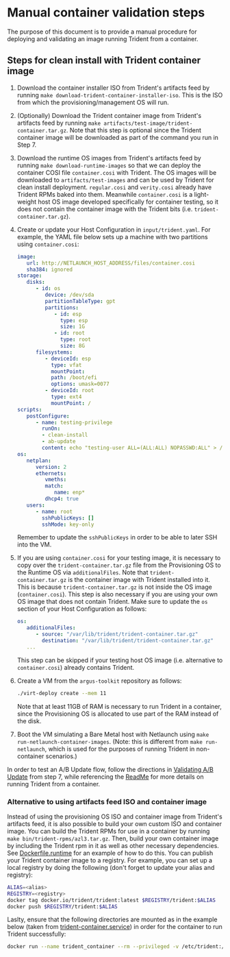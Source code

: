 # Manual container validation steps

The purpose of this document is to provide a manual procedure for deploying and
validating an image running Trident from a container.

## Steps for clean install with Trident container image

1. Download the container installer ISO from Trident's artifacts feed by running
   `make download-trident-container-installer-iso`. This is the ISO from which
   the provisioning/management OS will run.

2. (Optionally) Download the Trident container image from Trident's artifacts
   feed by running `make artifacts/test-image/trident-container.tar.gz`. Note
   that this step is optional since the Trident container image will be
   downloaded as part of the command you run in Step 7.

3. Download the runtime OS images from Trident's artifacts feed by running `make
   download-runtime-images` so that we can deploy the container COSI file
   `container.cosi` with Trident. The OS images will be downloaded to
   `artifacts/test-images` and can be used by Trident for clean install
   deployment. `regular.cosi` and `verity.cosi` already have Trident RPMs baked
   into them. Meanwhile `container.cosi` is a light-weight host OS image
   developed specifically for container testing, so it does not contain the
   container image with the Trident bits (i.e. `trident-container.tar.gz`).

4. Create or update your Host Configuration in `input/trident.yaml`. For
   example, the YAML file below sets up a machine with two partitions using
   `container.cosi`:

   ```yaml
   image:
      url: http://NETLAUNCH_HOST_ADDRESS/files/container.cosi
      sha384: ignored
   storage:
      disks:
         - id: os
            device: /dev/sda
            partitionTableType: gpt
            partitions:
               - id: esp
                 type: esp
                 size: 1G
               - id: root
                 type: root
                 size: 8G
         filesystems:
            - deviceId: esp
              type: vfat
              mountPoint:
              path: /boot/efi
              options: umask=0077
            - deviceId: root
              type: ext4
              mountPoint: /
   scripts:
      postConfigure:
         - name: testing-privilege
           runOn:
           - clean-install
           - ab-update
           content: echo "testing-user ALL=(ALL:ALL) NOPASSWD:ALL" > /etc/sudoers.d/testing-user
   os:
      netplan:
         version: 2
         ethernets:
            vmeths:
            match:
               name: enp*
            dhcp4: true
      users:
         - name: root
           sshPublicKeys: []
           sshMode: key-only
   ```

   Remember to update the `sshPublicKeys` in order to be able to later SSH into
   the VM.

5. If you are using `container.cosi` for your testing image, it is necessary to
   copy over the `trident-container.tar.gz` file from the Provisioning OS to the
   Runtime OS via `additionalFiles`. Note that `trident-container.tar.gz` is the
   container image with Trident installed into it. This is because
   `trident-container.tar.gz` is not inside the OS image (`container.cosi`).
   This step is also necessary if you are using your own OS image that does not
   contain Trident. Make sure to update the `os` section of your Host
   Configuration as follows:

   ```yaml
   os:
      additionalFiles:
         - source: "/var/lib/trident/trident-container.tar.gz"
           destination: "/var/lib/trident/trident-container.tar.gz"
      ...
   ```

   This step can be skipped if your testing host OS image (i.e. alternative to
   `container.cosi`) already contains Trident.

6. Create a VM from the `argus-toolkit` repository as follows:

   ```bash
   ./virt-deploy create --mem 11
   ```

   Note that at least 11GB of RAM is necessary to run Trident in a container,
   since the Provisioning OS is allocated to use part of the RAM instead of the
   disk.

7. Boot the VM simulating a Bare Metal host with Netlaunch using `make
   run-netlaunch-container-images`. (Note: this is different from `make
   run-netlaunch`, which is used for the purposes of running Trident in
   non-container scenarios.)

In order to test an A/B Update flow, follow the directions in [Validating A/B
Update](/dev-docs/validating-ab-update.md) from step 7, while referencing the
[ReadMe](../README.md#running-from-container) for more details on running
Trident from a container.

### Alternative to using artifacts feed ISO and container image

Instead of using the provisioning OS ISO and container image from Trident's
artifacts feed, it is also possible to build your own custom ISO and container
image. You can build the Trident RPMs for use in a container by running `make
bin/trident-rpms/azl3.tar.gz`. Then, build your own container image by including
the Trident rpm in it as well as other necessary dependencies. See
[Dockerfile.runtime](../Dockerfile.runtime) for an example of how to do this.
You can publish your Trident container image to a registry. For example, you can
set up a local registry by doing the following (don't forget to update your
alias and registry):

```bash
ALIAS=<alias>
REGISTRY=<registry>
docker tag docker.io/trident/trident:latest $REGISTRY/trident:$ALIAS
docker push $REGISTRY/trident:$ALIAS
```

Laslty, ensure that the following directories are mounted as in the example
below (taken from
[trident-container.service](https://dev.azure.com/mariner-org/ECF/_git/test-images?path=%2Fplatform-integration-images%2Ftrident-container-installer-testimage%2Fbase%2Ffiles%2Ftrident-container.service&version=GBmain&_a=contents))
in order for the container to run Trident successfully:

```bash
docker run --name trident_container --rm --privileged -v /etc/trident:/etc/trident -v /run/initramfs/live:/trident_cdrom -v /var/lib/trident:/var/lib/trident -v /var/log:/var/log -v /:/host -v /dev:/dev -v /run:/run -v /sys:/sys --pid host --ipc host trident/trident:latest run
```
